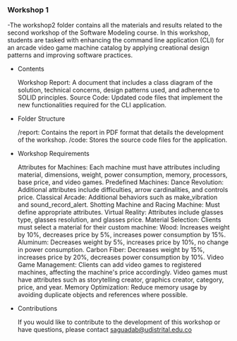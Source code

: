 ### Workshop 1

-The workshop2 folder contains all the materials and results related to the second workshop of the Software Modeling course. 
In this workshop, students are tasked with enhancing the command line application (CLI) for an arcade video game machine catalog 
by applying creational design patterns and improving software practices.
- Contents

	Workshop Report: A document that includes a class diagram of the solution, technical concerns, design patterns used,
  and adherence to SOLID principles.
	Source Code: Updated code files that implement the new functionalities required for the CLI application.

- Folder Structure

	/report: Contains the report in PDF format that details the development of the workshop.
	/code: Stores the source code files for the application.
	
- Workshop Requirements

	Attributes for Machines: Each machine must have attributes including material, dimensions, weight, power consumption, memory, processors, base price, and video games.
Predefined Machines:
Dance Revolution: Additional attributes include difficulties, arrow cardinalities, and controls price.
Classical Arcade: Additional behaviors such as make_vibration and sound_record_alert.
Shotting Machine and Racing Machine: Must define appropriate attributes.
Virtual Reality: Attributes include glasses type, glasses resolution, and glasses price.
Material Selection: Clients must select a material for their custom machine:
Wood: Increases weight by 10%, decreases price by 5%, increases power consumption by 15%.
Aluminum: Decreases weight by 5%, increases price by 10%, no change in power consumption.
Carbon Fiber: Decreases weight by 15%, increases price by 20%, decreases power consumption by 10%.
Video Game Management: Clients can add video games to registered machines, affecting the machine's price accordingly. Video games must have attributes such as storytelling creator, graphics creator, category, price, and year.
Memory Optimization: Reduce memory usage by avoiding duplicate objects and references where possible.


- Contributions

	If you would like to contribute to the development of this workshop or have questions, please contact saguadab@udistrital.edu.co
